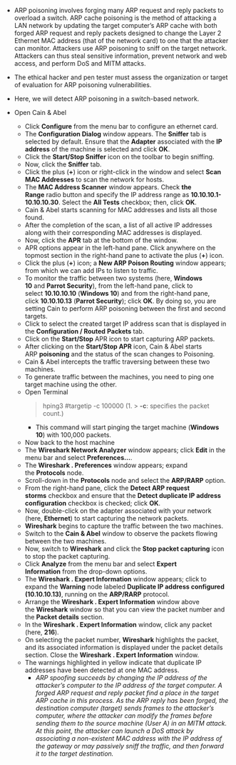 - ARP poisoning involves forging many ARP request and reply packets to overload a switch. ARP cache poisoning is the method of attacking a LAN network by updating the target computer’s ARP cache with both forged ARP request and reply packets designed to change the Layer 2 Ethernet MAC address (that of the network card) to one that the attacker can monitor. Attackers use ARP poisoning to sniff on the target network. Attackers can thus steal sensitive information, prevent network and web access, and perform DoS and MITM attacks.

- The ethical hacker and pen tester must assess the organization or target of evaluation for ARP poisoning vulnerabilities.
- Here, we will detect ARP poisoning in a switch-based network.
- Open Cain & Abel
	- Click **Configure** from the menu bar to configure an ethernet card.
	- The **Configuration Dialog** window appears. The **Sniffer** tab is selected by default. Ensure that the **Adapter** associated with the **IP address** of the machine is selected and click **OK**.
	- Click the **Start/Stop Sniffer** icon on the toolbar to begin sniffing.
	- Now, click the **Sniffer** tab.
	- Click the plus (**+**) icon or right-click in the window and select **Scan MAC Addresses** to scan the network for hosts.
	- The **MAC Address Scanner** window appears. Check **the Range** radio button and specify the IP address range as **10.10.10.1-10.10.10.30**. Select the **All Tests** checkbox; then, click **OK**.
	- Cain & Abel starts scanning for MAC addresses and lists all those found.
	- After the completion of the scan, a list of all active IP addresses along with their corresponding MAC addresses is displayed.
	- Now, click the **APR** tab at the bottom of the window.
	- APR options appear in the left-hand pane. Click anywhere on the topmost section in the right-hand pane to activate the plus (**+**) icon.
	- Click the plus (**+**) icon; a **New ARP Poison Routing** window appears; from which we can add IPs to listen to traffic.
	- To monitor the traffic between two systems (here, **Windows 10** and **Parrot Security**), from the left-hand pane, click to select **10.10.10.10** (**Windows 10**) and from the right-hand pane, click **10.10.10.13** (**Parrot Security**); click **OK**. By doing so, you are setting Cain to perform ARP poisoning between the first and second targets.
	- Click to select the created target IP address scan that is displayed in the **Configuration / Routed** **Packets** tab.
	- Click on the **Start/Stop** APR icon to start capturing ARP packets.
	- After clicking on the **Start/Stop APR** icon, Cain & Abel starts ARP **poisoning** and the status of the scan changes to Poisoning.
	- Cain & Abel intercepts the traffic traversing between these two machines.
	- To generate traffic between the machines, you need to ping one target machine using the other.
	- Open Terminal
		>hping3 #targetip -c 100000 (1.  > **-c**: specifies the packet count.)
		- This command will start pinging the target machine (**Windows 10**) with 100,000 packets.
	- Now back to the host machine
	- The **Wireshark Network Analyzer** window appears; click **Edit** in the menu bar and select **Preferences…**.
	- The **Wireshark . Preferences** window appears; expand the **Protocols** node.
	- Scroll-down in the **Protocols** node and select the **ARP/RARP** option.
	- From the right-hand pane, click the **Detect ARP request storms** checkbox and ensure that the **Detect duplicate IP address configuration** checkbox is checked; click **OK**.
	- Now, double-click on the adapter associated with your network (here, **Ethernet**) to start capturing the network packets.
	- **Wireshark** begins to capture the traffic between the two machines.
	- Switch to the **Cain & Abel** window to observe the packets flowing between the two machines.
	- Now, switch to **Wireshark** and click the **Stop packet capturing** icon to stop the packet capturing.
	- Click **Analyze** from the menu bar and select **Expert Information** from the drop-down options.
	- The **Wireshark . Expert Information** window appears; click to expand the **Warning** node labeled **Duplicate IP address configured (10.10.10.13)**, running on the **ARP/RARP** protocol.
	- Arrange the **Wireshark . Expert Information** window above the **Wireshark** window so that you can view the packet number and the **Packet details** section.
	- In the **Wireshark . Expert Information** window, click any packet (here, **216**).
	- On selecting the packet number, **Wireshark** highlights the packet, and its associated information is displayed under the packet details section. Close the **Wireshark . Expert Information** window.
	- The warnings highlighted in yellow indicate that duplicate IP addresses have been detected at one MAC address.
		- *ARP spoofing succeeds by changing the IP address of the attacker’s computer to the IP address of the target computer. A forged ARP request and reply packet find a place in the target ARP cache in this process. As the ARP reply has been forged, the destination computer (target) sends frames to the attacker’s computer, where the attacker can modify the frames before sending them to the source machine (User A) in an MITM attack. At this point, the attacker can launch a DoS attack by associating a non-existent MAC address with the IP address of the gateway or may passively sniff the traffic, and then forward it to the target destination.*
